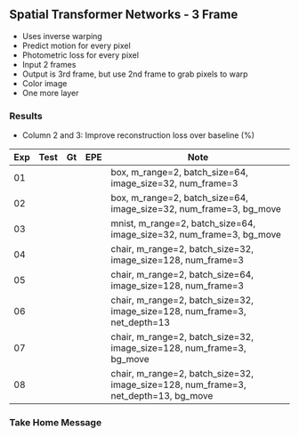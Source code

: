 ## Spatial Transformer Networks - 3 Frame 

- Uses inverse warping
- Predict motion for every pixel
- Photometric loss for every pixel
- Input 2 frames
- Output is 3rd frame, but use 2nd frame to grab pixels to warp
- Color image
- One more layer

### Results

- Column 2 and 3: Improve reconstruction loss over baseline (%) 

| Exp  | Test | Gt   | EPE  | Note |
| ---- | ---- | ---- | ---- | ---- | 
| 01   |  |  |  | box, m_range=2, batch_size=64, image_size=32, num_frame=3 |
| 02   |  |  |  | box, m_range=2, batch_size=64, image_size=32, num_frame=3, bg_move |
| 03   |  |  |  | mnist, m_range=2, batch_size=64, image_size=32, num_frame=3, bg_move |
| 04   |  |  |  | chair, m_range=2, batch_size=32, image_size=128, num_frame=3 |
| 05   |  |  |  | chair, m_range=2, batch_size=64, image_size=128, num_frame=3 |
| 06   |  |  |  | chair, m_range=2, batch_size=32, image_size=128, num_frame=3, net_depth=13 |
| 07   |  |  |  | chair, m_range=2, batch_size=32, image_size=128, num_frame=3, bg_move |
| 08   |  |  |  | chair, m_range=2, batch_size=32, image_size=128, num_frame=3, net_depth=13, bg_move |

### Take Home Message

